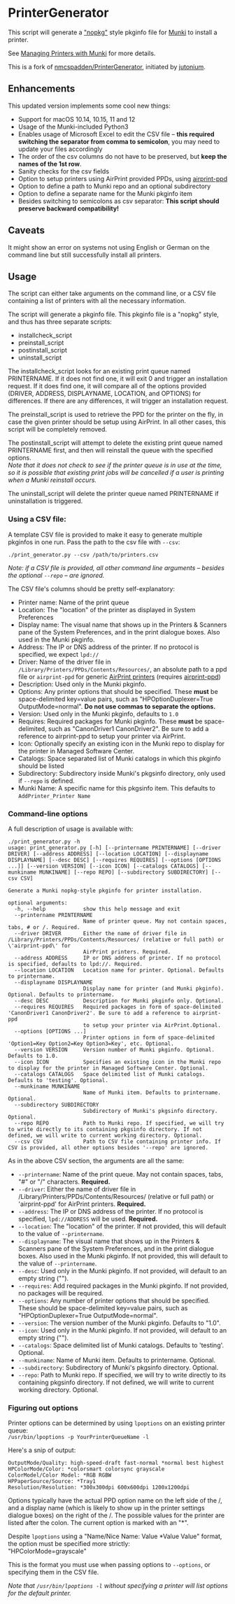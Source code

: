 # PrinterGenerator

This script will generate a ["nopkg"](https://groups.google.com/d/msg/munki-dev/hmfPZ7sgW6k/q6vIkPIPepoJ) style pkginfo file for [Munki](https://github.com/munki/munki/wiki) to install a printer.

See [Managing Printers with Munki](https://github.com/munki/munki/wiki/Managing-Printers-With-Munki) for more details.

This is a fork of [nmcspadden/PrinterGenerator](https://github.com/nmcspadden/PrinterGenerator), initiated by [jutonium](https://github.com/jutonium).

## Enhancements

This updated version implements some cool new things:

* Support for macOS 10.14, 10.15, 11 and 12
* Usage of the Munki-included Python3
* Enables usage of Microsoft Excel to edit the CSV file – **this required switching the separator from comma to semicolon**, you may need to update your files accordingly
* The order of the csv columns do not have to be preserved, but **keep the names of the 1st row**.
* Sanity checks for the csv fields
* Option to setup printers using AirPrint provided PPDs, using [airprint-ppd](https://github.com/wycomco/airprint-ppd)
* Option to define a path to Munki repo and an optional subdirectory
* Option to define a separate name for the Munki pkginfo item
* Besides switching to semicolons as csv separator: **This script should preserve backward compatibility!**

## Caveats

It might show an error on systems not using English or German on the command line but still successfully install all printers.

## Usage

The script can either take arguments on the command line, or a CSV file containing a list of printers with all the necessary information.  

The script will generate a pkginfo file.  This pkginfo file is a "nopkg" style, and thus has three separate scripts:  

* installcheck_script
* preinstall_script
* postinstall_script
* uninstall_script

The installcheck_script looks for an existing print queue named PRINTERNAME.  If it does not find one, it will exit 0 and trigger an installation request.  If it does find one, it will compare all of the options provided (DRIVER, ADDRESS, DISPLAYNAME, LOCATION, and OPTIONS) for differences.  If there are any differences, it will trigger an installation request.

The preinstall_script is used to retrieve the PPD for the printer on the fly, in case the given printer should be setup using AirPrint. In all other cases, this script will be completely removed.

The postinstall_script will attempt to delete the existing print queue named PRINTERNAME first, and then will reinstall the queue with the specified options.  
*Note that it does not check to see if the printer queue is in use at the time, so it is possible that existing print jobs will be cancelled if a user is printing when a Munki reinstall occurs.*

The uninstall_script will delete the printer queue named PRINTERNAME if uninstallation is triggered.

### Using a CSV file:

A template CSV file is provided to make it easy to generate multiple pkginfos in one run. Pass the path to the csv file with `--csv`:

```
./print_generator.py --csv /path/to/printers.csv
```

*Note: if a CSV file is provided, all other command line arguments – besides the optional `--repo` – are ignored.*

The CSV file's columns should be pretty self-explanatory:

* Printer name: Name of the print queue
* Location: The "location" of the printer as displayed in System Preferences
* Display name: The visual name that shows up in the Printers & Scanners pane of the System Preferences, and in the print dialogue boxes. Also used in the Munki pkginfo.
* Address: The IP or DNS address of the printer. If no protocol is specified, we expect `lpd://`
* Driver: Name of the driver file in `/Library/Printers/PPDs/Contents/Resources/`, an absolute path to a ppd file or `airprint-ppd` for generic [AirPrint printers](https://support.apple.com/en-us/HT201311) (requires [airprint-ppd](https://github.com/wycomco/airprint-ppd))
* Description: Used only in the Munki pkginfo.
* Options: Any printer options that should be specified. These **must** be space-delimited key=value pairs, such as "HPOptionDuplexer=True OutputMode=normal".  **Do not use commas to separate the options.**
* Version: Used only in the Munki pkginfo, defaults to `1.0`
* Requires: Required packages for Munki pkginfo. These **must** be space-delimited, such as "CanonDriver1 CanonDriver2". Be sure to add a reference to airprint-ppd to setup your printer via AirPrint.
* Icon: Optionally specify an existing icon in the Munki repo to display for the printer in Managed Software Center.
* Catalogs: Space separated list of Munki catalogs in which this pkginfo should be listed
* Subdirectory: Subdirectory inside Munki's pkgsinfo directory, only used if `--repo` is defined.
* Munki Name: A specific name for this pkgsinfo item. This defaults to `AddPrinter_Printer Name`

### Command-line options

A full description of usage is available with:

```
./print_generator.py -h
usage: print_generator.py [-h] [--printername PRINTERNAME] [--driver DRIVER] [--address ADDRESS] [--location LOCATION] [--displayname DISPLAYNAME] [--desc DESC] [--requires REQUIRES] [--options [OPTIONS ...]] [--version VERSION] [--icon ICON] [--catalogs CATALOGS] [--munkiname MUNKINAME] [--repo REPO] [--subdirectory SUBDIRECTORY] [--csv CSV]

Generate a Munki nopkg-style pkginfo for printer installation.

optional arguments:
  -h, --help            show this help message and exit
  --printername PRINTERNAME
                        Name of printer queue. May not contain spaces, tabs, # or /. Required.
  --driver DRIVER       Either the name of driver file in /Library/Printers/PPDs/Contents/Resources/ (relative or full path) or \'airprint-ppd\' for
                        AirPrint printers. Required.
  --address ADDRESS     IP or DNS address of printer. If no protocol is specified, defaults to lpd://. Required.
  --location LOCATION   Location name for printer. Optional. Defaults to printername.
  --displayname DISPLAYNAME
                        Display name for printer (and Munki pkginfo). Optional. Defaults to printername.
  --desc DESC           Description for Munki pkginfo only. Optional.
  --requires REQUIRES   Required packages in form of space-delimited 'CanonDriver1 CanonDriver2'. Be sure to add a reference to airprint-ppd
                        to setup your printer via AirPrint.Optional.
  --options [OPTIONS ...]
                        Printer options in form of space-delimited 'Option1=Key Option2=Key Option3=Key', etc. Optional.
  --version VERSION     Version number of Munki pkginfo. Optional. Defaults to 1.0.
  --icon ICON           Specifies an existing icon in the Munki repo to display for the printer in Managed Software Center. Optional.
  --catalogs CATALOGS   Space delimited list of Munki catalogs. Defaults to 'testing'. Optional.
  --munkiname MUNKINAME
                        Name of Munki item. Defaults to printername. Optional.
  --subdirectory SUBDIRECTORY
                        Subdirectory of Munki's pkgsinfo directory. Optional.
  --repo REPO           Path to Munki repo. If specified, we will try to write directly to its containing pkgsinfo directory. If not defined, we will write to current working directory. Optional.
  --csv CSV             Path to CSV file containing printer info. If CSV is provided, all other options besides '--repo' are ignored.
```

As in the above CSV section, the arguments are all the same:

* `--printername`: Name of the print queue. May not contain spaces, tabs, "#" or "/" characters. **Required.**
* `--driver`: Either the name of driver file in /Library/Printers/PPDs/Contents/Resources/ (relative or full path) or \'airprint-ppd\' for AirPrint printers. **Required.**
* `--address`: The IP or DNS address of the printer. If no protocol is specified, `lpd://ADDRESS` will be used.  **Required.**
* `--location`: The "location" of the printer. If not provided, this will default to the value of `--printername`.
* `--displayname`: The visual name that shows up in the Printers & Scanners pane of the System Preferences, and in the print dialogue boxes.  Also used in the Munki pkginfo.  If not provided, this will default to the value of `--printername`.
* `--desc`: Used only in the Munki pkginfo. If not provided, will default to an empty string ("").
* `--requires`: Add required packages in the Munki pkginfo. If not provided, no packages will be required.
* `--options`: Any number of printer options that should be specified. These should be space-delimited key=value pairs, such as "HPOptionDuplexer=True OutputMode=normal".
* `--version`: The version number of the Munki pkginfo. Defaults to "1.0".
* `--icon`: Used only in the Munki pkginfo. If not provided, will default to an empty string ("").
* `--catalogs`: Space delimited list of Munki catalogs. Defaults to 'testing'. Optional.
* `--munkiname`: Name of Munki item. Defaults to printername. Optional.
* `--subdirectory`: Subdirectory of Munki's pkgsinfo directory. Optional.
* `--repo`: Path to Munki repo. If specified, we will try to write directly to its containing pkgsinfo directory. If not defined, we will write to current working directory. Optional.

### Figuring out options

Printer options can be determined by using `lpoptions` on an existing printer queue:  
`/usr/bin/lpoptions -p YourPrinterQueueName -l`  

Here's a snip of output:

```
OutputMode/Quality: high-speed-draft fast-normal *normal best highest
HPColorMode/Color: *colorsmart colorsync grayscale
ColorModel/Color Model: *RGB RGBW
HPPaperSource/Source: *Tray1
Resolution/Resolution: *300x300dpi 600x600dpi 1200x1200dpi
```

Options typically have the actual PPD option name on the left side of the /, and a display name (which is likely to show up in the printer settings dialogue boxes) on the right of the /.  The possible values for the printer are listed after the colon.  The current option is marked with an "*".  

Despite `lpoptions` using a "Name/Nice Name: Value *Value Value" format, the option must be specified more strictly:  
"HPColorMode=grayscale"

This is the format you must use when passing options to `--options`, or specifying them in the CSV file.  

*Note that `/usr/bin/lpoptions -l` without specifying a printer will list options for the default printer.*
